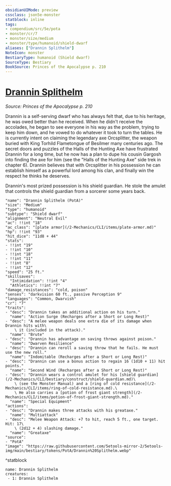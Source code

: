 ```yaml
---
obsidianUIMode: preview
cssclass: json5e-monster
statblock: inline
tags:
- compendium/src/5e/pota
- monster/cr/7
- monster/size/medium
- monster/type/humanoid/shield-dwarf
aliases: ["Drannin Splithelm"]
NoteIcon: monster
BestiaryType: humanoid (Shield dwarf)
SourceType: Bestiary
BookSource: Princes of the Apocalypse p. 210
---
```

# [Drannin Splithelm](2-Mechanics/CLI/bestiary/npc/drannin-splithelm-pota.md)
*Source: Princes of the Apocalypse p. 210*  

Drannin is a self-serving dwarf who has always felt that, due to his heritage, he was owed better than he received. When he didn't receive the accolades, he began to see everyone in his way as the problem, trying to keep him down, and he vowed to do whatever it took to turn the tables. He is currently intent on claiming the legendary axe Orcsplitter, the weapon buried with King Torhild Flametongue of Besilmer many centuries ago. The secret doors and puzzles of the Halls of the Hunting Axe have frustrated Drannin for a long time, but he now has a plan to dupe his cousin Gargosh into finding the axe for him (see the "Halls of the Hunting Axe" side trek in chapter 6). Drannin believes that with Orcsplitter in his possession he can establish himself as a powerful lord among his clan, and finally win the respect he thinks he deserves.

Drannin's most prized possession is his shield guardian. He stole the amulet that controls the shield guardian from a sorcerer some years back.

```statblock
"name": "Drannin Splithelm (PotA)"
"size": "Medium"
"type": "humanoid"
"subtype": "Shield dwarf"
"alignment": "Neutral Evil"
"ac": !!int "18"
"ac_class": "[plate armor](/2-Mechanics/CLI/items/plate-armor.md)"
"hp": !!int "93"
"hit_dice": "11d8 + 44"
"stats":
- !!int "19"
- !!int "10"
- !!int "18"
- !!int "11"
- !!int "8"
- !!int "12"
"speed": "25 ft."
"skillsaves":
  "Intimidation": !!int "4"
  "Athletics": !!int "7"
"damage_resistances": "cold, poison"
"senses": "darkvision 60 ft., passive Perception 9"
"languages": "Common, Dwarvish"
"cr": "7"
"traits":
- "desc": "Drannin takes an additional action on his turn."
  "name": "Action Surge (Recharges after a Short or Long Rest)"
- "desc": "A melee weapon deals one extra die of its damage when Drannin hits with\
    \ it (included in the attack)."
  "name": "Brute"
- "desc": "Drannin has advantage on saving throws against poison."
  "name": "Dwarven Resilience"
- "desc": "Drannin can reroll a saving throw that he fails. He must use the new roll."
  "name": "Indomitable (Recharges after a Short or Long Rest)"
- "desc": "Drannin can use a bonus action to regain 16 (1d10 + 11) hit points."
  "name": "Second Wind (Recharges after a Short or Long Rest)"
- "desc": "Drannin wears a control amulet for his [shield guardian](/2-Mechanics/CLI/bestiary/construct/shield-guardian.md)\
    \ (see the Monster Manual) and a [ring of cold resistance](/2-Mechanics/CLI/items/ring-of-cold-resistance.md).\
    \ He also carries a [potion of frost giant strength](/2-Mechanics/CLI/items/potion-of-frost-giant-strength.md)."
  "name": "Special Equipment"
"actions":
- "desc": "Drannin makes three attacks with his greataxe."
  "name": "Multiattack"
- "desc": "Melee Weapon Attack: +7 to hit, reach 5 ft., one target. Hit: 17\
    \ (2d12 + 4) slashing damage."
  "name": "Greataxe"
"source":
- "PotA"
"image": "https://raw.githubusercontent.com/5etools-mirror-2/5etools-img/main/bestiary/tokens/PotA/Drannin%20Splithelm.webp"
```
^statblock

```encounter-table
name: Drannin Splithelm
creatures:
 - 1: Drannin Splithelm
```